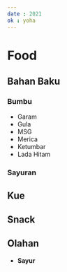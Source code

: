 ```yaml
---
date : 2021
ok : yoha
---
```


# Food
## Bahan Baku
### Bumbu
- Garam
- Gula
- MSG
- Merica
- Ketumbar
- Lada Hitam


### Sayuran






## Kue

## Snack 
## Olahan
- **Sayur**
